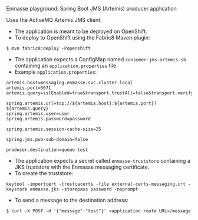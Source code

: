 Enmasse playground: Spring Boot JMS (Artemis) producer application

Uses the ActiveMQ Artemis JMS client. 

* The application is meant to be deployed on OpenShift.
* To deploy to OpenShift using the Fabric8 Maven plugin:
```
$ mvn fabric8:deploy -Popenshift
```
* The application expects a ConfigMap named `consumer-jms-artemis-sb` containing an `application.properties` file.
* Example `application.properties`:
```
artemis.host=messaging.enmasse.svc.cluster.local
artemis.port=5671
artemis.query=sslEnabled=true&transport.trustAll=false&transport.verifyHost=true

spring.artemis.url=tcp://${artemis.host}:${artemis.port}?${artemis.query}
spring.artemis.user=user
spring.artemis.password=password

spring.artemis.session-cache-size=25

spring.jms.pub-sub-domain=false

producer.destination=queue-test
```
* The application expects a secret called `enmasse-truststore` containing a JKS truststore with the Enmasse messaging certificate.
* To create the truststore:
```
keytool -importcert -trustcacerts -file external-certs-messaging.crt -keystore enmasse.jks -storepass password -noprompt
```
* To send a message to the destination address:
```
$ curl -X POST -d '{"message":"test"}' <application route URL>/message 
```